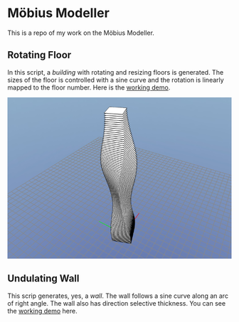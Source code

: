 # Möbius Modeller
This is a repo of my work on the Möbius Modeller.

## Rotating Floor

In this script, a _building_ with rotating and resizing floors is generated. The sizes of the floor is controlled with a sine curve and the rotation is linearly mapped to the floor number. Here is the [working demo](https://mobius-08.design-automation.net/editor?file=https:%2F%2Fkichappa.github.io%2FfileShare%2Fw1_s3_u3_demo_law_curves_exp.mob&node=1&defaultViewer=cad).

<p align="center">
  <img src="/M%C3%B6bius%20Modeller/M%C3%B6bius%20Modeller%20-%20Example%201.png" alt="100 storey building with rotating and resizing floors."/>
</p>

<!-- ![100 storey building with rotating and resizing floors](/M%C3%B6bius%20Modeller/M%C3%B6bius%20Modeller%20-%20Example%201.png#center) -->


## Undulating Wall
This scrip generates, yes, a _wall_. The wall follows a sine curve along an arc of right angle. The wall also has direction selective thickness. You can see the [working demo](https://mobius-08.design-automation.net/dashboard?file=https:%2F%2Fkichappa.github.io%2FfileShare%2FWeek1_Coding_Assignment.mob&node=1&defaultViewer=cad) here. 

